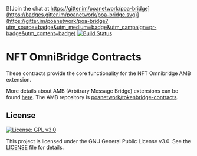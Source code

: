 [![Join the chat at https://gitter.im/poanetwork/poa-bridge](https://badges.gitter.im/poanetwork/poa-bridge.svg)](https://gitter.im/poanetwork/poa-bridge?utm_source=badge&utm_medium=badge&utm_campaign=pr-badge&utm_content=badge)
[![Build Status](https://github.com/omni/omnibridge-nft/actions/workflows/main.yml/badge.svg?branch=master)](https://github.com/omni/omnibridge-nft/actions/workflows/main.yml)

NFT OmniBridge Contracts
====

These contracts provide the core functionality for the NFT Omnibridge AMB extension.

More details about AMB (Arbitrary Message Bridge) extensions can be found [here](https://docs.tokenbridge.net/amb-bridge/about-amb-bridge). The AMB repository is [poanetwork/tokenbridge-contracts](https://github.com/poanetwork/tokenbridge-contracts).

## License

[![License: GPL v3.0](https://img.shields.io/badge/License-GPL%20v3-blue.svg)](https://www.gnu.org/licenses/gpl-3.0)

This project is licensed under the GNU General Public License v3.0. See the [LICENSE](LICENSE) file for details.



